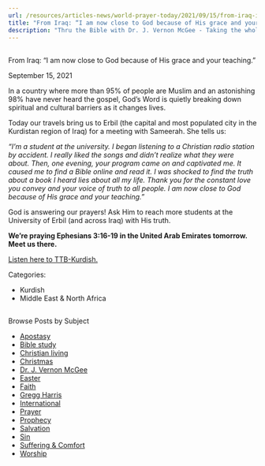 ```yaml
---
url: /resources/articles-news/world-prayer-today/2021/09/15/from-iraq-i-am-now-close-to-god-because-of-his-grace-and-your-teaching
title: "From Iraq: “I am now close to God because of His grace and your teaching.”"
description: "Thru the Bible with Dr. J. Vernon McGee - Taking the whole Word to the whole world"
---
```







## 
 From Iraq: “I am now close to God because of His grace and your teaching.”


September 15, 2021
![]()




In a country where more than 95% of people are Muslim and an astonishing 98% have never heard the gospel, God’s Word is quietly breaking down spiritual and cultural barriers as it changes lives.

Today our travels bring us to Erbil (the capital and most populated city in the Kurdistan region of Iraq) for a meeting with Sameerah. She tells us:  


*“I’m a student at the university. I began listening to a Christian radio station by accident. I really liked the songs and didn’t realize what they were about. Then, one evening, your program came on and captivated me. It caused me to find a Bible online and read it. I was shocked to find the truth about a book I heard lies about all my life. Thank you for the constant love you convey and your voice of truth to all people. I am now close to God because of His grace and your teaching.”*

God is answering our prayers! Ask Him to reach more students at the University of Erbil (and across Iraq) with His truth.

**We’re praying Ephesians 3:16-19 in the United Arab Emirates tomorrow. Meet us there.**

[Listen here to TTB-Kurdish.](https://ttb.twr.org/home/day,340/language,CKB)



Categories: 


* Kurdish
* Middle East & North Africa









## 
 Browse Posts by Subject


* [Apostasy](/resources/articles-news/-in-tags/tags/Apostasy)
* [Bible study](/resources/articles-news/-in-tags/tags/Bible-study)
* [Christian living](/resources/articles-news/-in-tags/tags/Christian-living)
* [Christmas](/resources/articles-news/-in-tags/tags/Christmas)
* [Dr. J. Vernon McGee](/resources/articles-news/-in-tags/tags/Dr-J-Vernon-McGee)
* [Easter](/resources/articles-news/-in-tags/tags/easter)
* [Faith](/resources/articles-news/-in-tags/tags/Faith)
* [Gregg Harris](/resources/articles-news/-in-tags/tags/Gregg-Harris)
* [International](/resources/articles-news/-in-tags/tags/International)
* [Prayer](/resources/articles-news/-in-tags/tags/prayer)
* [Prophecy](/resources/articles-news/-in-tags/tags/Prophecy)
* [Salvation](/resources/articles-news/-in-tags/tags/Salvation)
* [Sin](/resources/articles-news/-in-tags/tags/sin)
* [Suffering & Comfort](/resources/articles-news/-in-tags/tags/Suffering-Comfort)
* [Worship](/resources/articles-news/-in-tags/tags/worship)






